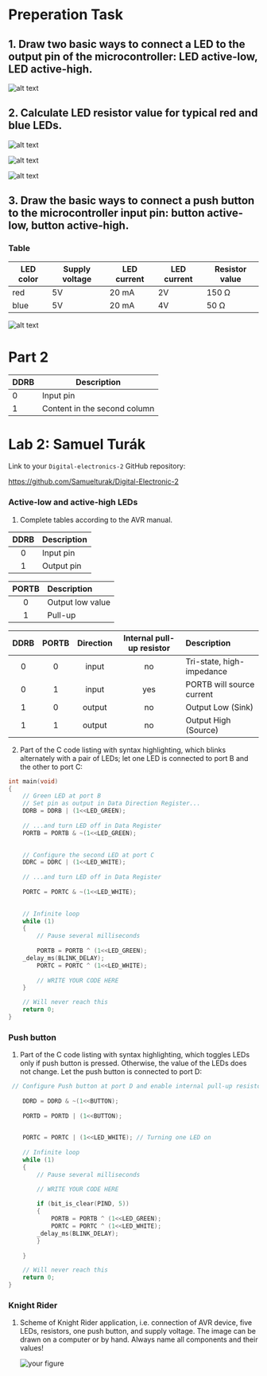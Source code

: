 # Preperation Task

## 1. Draw two basic ways to connect a LED to the output pin of the microcontroller: LED active-low, LED active-high.

![alt text](Images/Pic4.jpg)

## 2. Calculate LED resistor value for typical red and blue LEDs.
 
![alt text](Images/Pic9.png)


![alt text](Images/Pic1.png)


![alt text](Images/Pic2.png)

## 3. Draw the basic ways to connect a push button to the microcontroller input pin: button active-low, button active-high.

### Table
LED color | Supply voltage | LED current | LED current | Resistor value
------------ | -------------| -------------| -------------| ------------- |
red | 5V | 20 mA | 2V | 150 Ω | 
blue | 5V | 20 mA | 4V | 50 Ω | 



![alt text](Images/Pic5.jpg)

# Part 2

DDRB | Description
------------ | -------------
0 | Input pin
1 | Content in the second column



# Lab 2: Samuel Turák

Link to your `Digital-electronics-2` GitHub repository:

https://github.com/Samuelturak/Digital-Electronic-2



### Active-low and active-high LEDs

1. Complete tables according to the AVR manual.

| **DDRB** | **Description** |
| :-: | :-- |
| 0 | Input pin |
| 1 | Output pin |

| **PORTB** | **Description** |
| :-: | :-- |
| 0 | Output low value |
| 1 | Pull-up |

| **DDRB** | **PORTB** | **Direction** | **Internal pull-up resistor** | **Description** |
| :-: | :-: | :-: | :-: | :-- |
| 0 | 0 | input | no | Tri-state, high-impedance |
| 0 | 1 | input | yes | PORTB will source current |
| 1 | 0 | output | no | Output Low (Sink) |
| 1 | 1 | output | no | Output High (Source) |

2. Part of the C code listing with syntax highlighting, which blinks alternately with a pair of LEDs; let one LED is connected to port B and the other to port C:

```c
int main(void)
{
    // Green LED at port B
    // Set pin as output in Data Direction Register...
    DDRB = DDRB | (1<<LED_GREEN);
    
    // ...and turn LED off in Data Register
    PORTB = PORTB & ~(1<<LED_GREEN);
    

    // Configure the second LED at port C
    DDRC = DDRC | (1<<LED_WHITE);
    
    // ...and turn LED off in Data Register
    
    PORTC = PORTC & ~(1<<LED_WHITE);
    

    // Infinite loop
    while (1)
    {
        // Pause several milliseconds
        
        PORTB = PORTB ^ (1<<LED_GREEN);
	_delay_ms(BLINK_DELAY);
        PORTC = PORTC ^ (1<<LED_WHITE);
        
        // WRITE YOUR CODE HERE
    }

    // Will never reach this
    return 0;
}
```


### Push button

1. Part of the C code listing with syntax highlighting, which toggles LEDs only if push button is pressed. Otherwise, the value of the LEDs does not change. Let the push button is connected to port D:

```c
 // Configure Push button at port D and enable internal pull-up resistor
	
    DDRD = DDRD & ~(1<<BUTTON);
	
	PORTD = PORTD |	(1<<BUTTON); 

    
	PORTC = PORTC | (1<<LED_WHITE); // Turning one LED on
	
    // Infinite loop
    while (1)
    {
        // Pause several milliseconds

        // WRITE YOUR CODE HERE
        
        if (bit_is_clear(PIND, 5))
        {
            PORTB = PORTB ^ (1<<LED_GREEN);
            PORTC = PORTC ^ (1<<LED_WHITE);
	    _delay_ms(BLINK_DELAY);
        }
        
    }

    // Will never reach this
    return 0;
}
```


### Knight Rider

1. Scheme of Knight Rider application, i.e. connection of AVR device, five LEDs, resistors, one push button, and supply voltage. The image can be drawn on a computer or by hand. Always name all components and their values!

   ![your figure](Images/KnightRider.PNG)